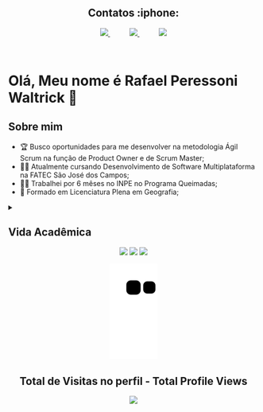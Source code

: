 <h2 align="center">Contatos :iphone:</h2>

<p align="center">
    <a href="https://www.linkedin.com/in/rafael-p-waltrick">
        <img src="https://img.shields.io/badge/linkedin-%230077B5.svg?&style=for-the-badge&logo=linkedin&logoColor=white&link=mailto:https://www.linkedin.com/in/rafael-p-waltrick/">
    </a>
    &nbsp;&nbsp;&nbsp;&nbsp;&nbsp;&nbsp;&nbsp;&nbsp;&nbsp;
    <a href="mailto:rafawaltrick@gmail.com">
        <img src="https://img.shields.io/badge/gmail-D14836?&style=for-the-badge&logo=gmail&logoColor=white&link=mailto:rafawaltrick@gmail.com">
    </a>
        &nbsp;&nbsp;&nbsp;&nbsp;&nbsp;&nbsp;&nbsp;&nbsp;&nbsp;
    <a href="https://t.me/rafawaltrick">
        <img  src="https://img.shields.io/badge/telegram-%23100000.svg?&style=for-the-badge&logo=telegram&logoColor=white&link=mailto:                           [https://web.telegram.org](https://t.me/rafawaltrick)">
    </a>

</p>
</br>

# Olá, Meu nome é Rafael Peressoni Waltrick 👋

## Sobre mim

- :trophy: Busco oportunidades para me desenvolver na metodologia Ágil Scrum na função de Product Owner e de Scrum Master;
- 👨‍💻 Atualmente cursando Desenvolvimento de Software Multiplataforma na FATEC São José dos Campos;
- 👨‍🎓 Trabalhei por 6 mêses no INPE no Programa Queimadas;
- :compass: Formado em Licenciatura Plena em Geografia;

<details>
   <summary><h2>Vida Acadêmica</h2></summary>
   <br> 
No primeiro semestre, tinhamos que fazer um portal de comunição para a FATEC, era Pandemia da COVID 19 e o portal deles ficou sobrecarregado.

Nesse Projeto foi o meu primeiro contato com a Metodologia Ágil e eu desempenhei o papel de Scrum Master (SM). 

Foi um periodo confuso e cheio de dificuldades, Eu fiz as apresentações de todas as Sprints e resolvia os conflitos dentro da equipe, desde disistir do curso até a busca de soluções para que conseguissemos finalizar o projeto.

[Repositório Portal FATEC](https://github.com/EquipeGfour/API-GFour-Primeiro-Semestre-)


Já no segundo semestre, o desafio foi criar um porta de RH para a empresa Ionic Health.

Agora eu atuei no time de desenvolvimento no Front-End. O desafio foi trabalhar com React JavaScript. A cada semestre tinhamos que trabalhar com uma nova linguagem, o que é bastante desafiador. 

[Repositório Ionic Health](https://github.com/EquipeGfour/Api-2-Semestre-)


No terceiro semestre, também atuei no time de desenvolvimento e a linguagem agora era Java com Spring. E o objetivo era fazer a parte de criação de vendas para o Portal UOL, tinhamos que buscar uma solução para agilizar e amenizar o trabalho repetitivo da pessoa responsável pela criação dos produtos do Portal. Nesse semestre eu colaborei, também, com o Front-End.

[Repositório Portal UOL](https://github.com/EquipeGfour/API-3Semestre-UOL)


Recentimente no quarto semestre, meu papel foi como Product Owner (PO) e tinha mos que fazer uma estação metereológica para a empresa TecSus.

Aqui o desafio foi a linguagem C, C# no embarcado assim como a interação entre a estação física com o nosso sistema para mostrarmos os dados no dashboard.

[Repositório da Estação Metereológica](https://github.com/EquipeGfour/API-4SemestreDSM-EstacaoMeteorologica)

[Repositório com os nossos projetos](https://github.com/EquipeGfour)

</details>

<div align="center">
<img height="150em" src="https://github-readme-stats.vercel.app/api?username=rafawaltrick&show_icons=true&theme=radical&include_all_commits=true&count_private=false&hide_border=true"/> 
<img height="150em" src="https://github-readme-stats.vercel.app/api/top-langs/?username=rafawaltrick&layout=compact&langs_count=7&theme=radical&hide_border=true"/>
<img height="150em" src="https://github-profile-summary-cards.vercel.app/api/cards/profile-details?username=rafawaltrick&theme=radical"/> 

![Snake animation](https://github.com/rafawaltrick/rafawaltrick/blob/output/github-contribution-grid-snake.svg)

<p align="center"> 

  ## Total de Visitas no perfil - Total Profile Views  <br>
 <p align="center"> 
   <img alingn="center" src="https://profile-counter.glitch.me/rafawaltrick/count.svg" />
 </p>

</p>
